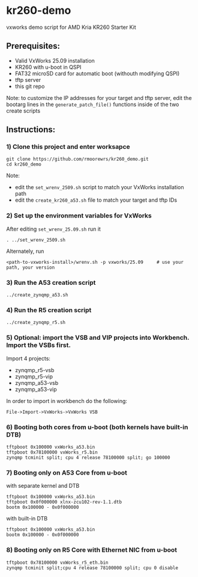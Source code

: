 # kr260-demo
vxworks demo script for AMD Kria KR260 Starter Kit


## Prerequisites: 
- Valid VxWorks 25.09 installation
- KR260 with u-boot in QSPI
- FAT32 microSD card for automatic boot (withouth modifying QSPI)
- tftp server
- this git repo




Note: to customize the IP addresses for your target and tftp server, edit the bootarg lines in the `generate_patch_file()` functions inside of the two create scripts

## Instructions:

### 1) Clone this project and enter worksapce

```
git clone https://github.com/rmoorewrs/kr260_demo.git
cd kr260_demo
```
Note: 
- edit the `set_wrenv_2509.sh` script to match your VxWorks installation path
- edit the `create_kr260_a53.sh` file to match your target and tftp IDs


### 2) Set up the environment variables for VxWorks

After editing `set_wrenv_25.09.sh` run it
```
. ../set_wrenv_2509.sh
```

 Alternately, run 
 ```
 <path-to-vxworks-install>/wrenv.sh -p vxworks/25.09     # use your path, your version
 ```

### 3) Run the A53 creation script
```
../create_zynqmp_a53.sh
```

### 4) Run the R5 creation script
```
../create_zynqmp_r5.sh
```

### 5) Optional: import the VSB and VIP projects into Workbench. Import the VSBs first. 

Import 4 projects: 
- zynqmp_r5-vsb
- zynqmp_r5-vip
- zynqmp_a53-vsb
- zynqmp_a53-vip

In order to import in workbench do the following:
```
File->Import->VxWorks->VxWorks VSB
```

### 6) Booting both cores from u-boot (both kernels have built-in DTB)

```
tftpboot 0x100000 vxWorks_a53.bin
tftpboot 0x78100000 vxWorks_r5.bin
zynqmp tcminit split; cpu 4 release 78100000 split; go 100000
```

### 7) Booting only on A53 Core from u-boot
with separate kernel and DTB
```
tftpboot 0x100000 vxWorks_a53.bin
tftpboot 0x0f000000 xlnx-zcu102-rev-1.1.dtb
bootm 0x100000 - 0x0f000000
```
with built-in DTB
```
tftpboot 0x100000 vxWorks_a53.bin
bootm 0x100000 - 0x0f000000
```

### 8) Booting only on R5 Core with Ethernet NIC from u-boot
```
tftpboot 0x78100000 vxWorks_r5_eth.bin
zynqmp tcminit split;cpu 4 release 78100000 split; cpu 0 disable
```
